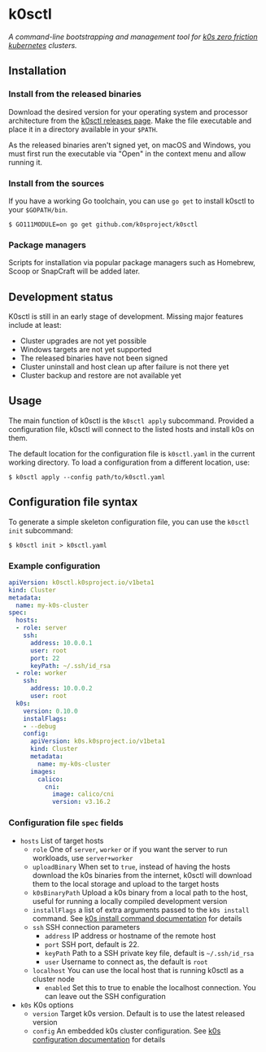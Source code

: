 # k0sctl

*A command-line bootstrapping and management tool for [k0s zero friction kubernetes](https://k0sproject.io/) clusters.*

## Installation

### Install from the released binaries

Download the desired version for your operating system and processor architecture from the [k0sctl releases page](https://github.com/k0sproject/k0sctl/releases). Make the file executable and place it in a directory available in your `$PATH`.

As the released binaries aren't signed yet, on macOS and Windows, you must first run the executable via "Open" in the context menu and allow running it.

### Install from the sources

If you have a working Go toolchain, you can use `go get` to install k0sctl to your `$GOPATH/bin`.

```
$ GO111MODULE=on go get github.com/k0sproject/k0sctl
```

### Package managers

Scripts for installation via popular package managers such as Homebrew, Scoop or SnapCraft will be added later.

## Development status

K0sctl is still in an early stage of development. Missing major features include at least:

* Cluster upgrades are not yet possible
* Windows targets are not yet supported
* The released binaries have not been signed
* Cluster uninstall and host clean up after failure is not there yet
* Cluster backup and restore are not available yet

## Usage

The main function of k0sctl is the `k0sctl apply` subcommand. Provided a configuration file, k0sctl will connect to the listed hosts and install k0s on them.

The default location for the configuration file is `k0sctl.yaml` in the current working directory. To load a configuration from a different location, use:

```
$ k0sctl apply --config path/to/k0sctl.yaml
```

## Configuration file syntax

To generate a simple skeleton configuration file, you can use the `k0sctl init` subcommand:

```
$ k0sctl init > k0sctl.yaml
```

### Example configuration

```yaml
apiVersion: k0sctl.k0sproject.io/v1beta1
kind: Cluster
metadata:
  name: my-k0s-cluster
spec:
  hosts:
  - role: server
    ssh:
      address: 10.0.0.1
      user: root
      port: 22
      keyPath: ~/.ssh/id_rsa
  - role: worker
    ssh:
      address: 10.0.0.2
      user: root
  k0s:
    version: 0.10.0
    instalFlags:
    - --debug
    config:
      apiVersion: k0s.k0sproject.io/v1beta1
      kind: Cluster
      metadata:
        name: my-k0s-cluster
      images:
        calico:
          cni:
            image: calico/cni
            version: v3.16.2
```

### Configuration file `spec` fields

* `hosts` List of target hosts
  * `role` One of `server`, `worker` or if you want the server to run workloads, use `server+worker`
  * `uploadBinary` When set to `true`, instead of having the hosts download the k0s binaries from the internet, k0sctl will download them to the local storage and upload to the target hosts
  * `k0sBinaryPath` Upload a k0s binary from a local path to the host, useful for running a locally compiled development version
  * `installFlags` a list of extra arguments passed to the `k0s install` command. See [k0s install command documentation](https://docs.k0sproject.io/main/cli/k0s_install/) for details
  * `ssh` SSH connection parameters
    * `address` IP address or hostname of the remote host
    * `port` SSH port, default is 22.
    * `keyPath` Path to a SSH private key file, default is `~/.ssh/id_rsa`
    * `user` Username to connect as, the default is `root`
  * `localhost` You can use the local host that is running k0sctl as a cluster node
    * `enabled` Set this to true to enable the localhost connection. You can leave out the SSH configuration
* `k0s` K0s options
  * `version` Target k0s version. Default is to use the latest released version
  * `config` An embedded k0s cluster configuration. See [k0s configuration documentation](https://docs.k0sproject.io/main/configuration/) for details
